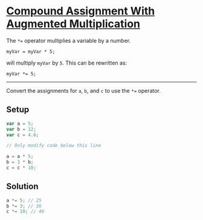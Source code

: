 # [Compound Assignment With Augmented Multiplication](https://learn.freecodecamp.org/javascript-algorithms-and-data-structures/basic-javascript/compound-assignment-with-augmented-multiplication/)

The `*=` operator multiplies a variable by a number.

`myVar = myVar * 5;`

will multiply `myVar` by `5`. This can be rewritten as:

`myVar *= 5;`

---

Convert the assignments for `a`, `b`, and `c` to use the `*=` operator.

## Setup

```js
var a = 5;
var b = 12;
var c = 4.6;

// Only modify code below this line

a = a * 5;
b = 3 * b;
c = c * 10;
```

## Solution

```js
a *= 5; // 25
b *= 3; // 36
c *= 10; // 46
```